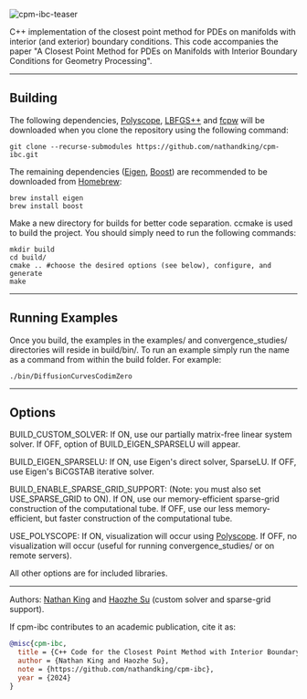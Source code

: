 ![‎cpm-ibc-teaser](https://github.com/nathandking/cpm-ibc/assets/6421293/7d1cbbe7-effc-44f9-b1d9-5e0d80504436)

C++ implementation of the closest point method for PDEs on manifolds with interior (and exterior) boundary conditions. This code accompanies the paper "A Closest Point Method for PDEs on Manifolds with Interior Boundary Conditions for Geometry Processing".

---

## Building

The following dependencies, [Polyscope](https://polyscope.run/), [LBFGS++](https://lbfgspp.statr.me/) and [fcpw](https://github.com/rohan-sawhney/fcpw) will be downloaded when you clone the repository using the following command:

```
git clone --recurse-submodules https://github.com/nathandking/cpm-ibc.git
```

The remaining dependencies ([Eigen](https://eigen.tuxfamily.org/index.php?title=Main_Page), [Boost](https://www.boost.org/)) are recommended to be downloaded from [Homebrew](https://brew.sh/):
```
brew install eigen
brew install boost
```

Make a new directory for builds for better code separation. ccmake is used to build the project. You should simply need to run the following commands:
```
mkdir build 
cd build/
cmake .. #choose the desired options (see below), configure, and generate
make 
```
---

## Running Examples

Once you build, the examples in the examples/ and convergence_studies/ directories will reside in build/bin/. To run an example simply run the name as a command from within the build folder. For example:
```
./bin/DiffusionCurvesCodimZero
```
---

## Options

BUILD_CUSTOM_SOLVER: If ON, use our partially matrix-free linear system solver. If OFF, option of BUILD_EIGEN_SPARSELU will appear.

BUILD_EIGEN_SPARSELU: If ON, use Eigen's direct solver, SparseLU. If OFF, use Eigen's BiCGSTAB iterative solver.

BUILD_ENABLE_SPARSE_GRID_SUPPORT: (Note: you must also set USE_SPARSE_GRID to ON). If ON, use our memory-efficient sparse-grid construction of the computational tube. If OFF, use our less memory-efficient, but faster construction of the computational tube.

USE_POLYSCOPE: If ON, visualization will occur using [Polyscope](https://polyscope.run/). If OFF, no visualization will occur (useful for running convergence_studies/ or on remote servers).

All other options are for included libraries.

---
Authors: [Nathan King](https://nathandking.github.io/) and [Haozhe Su](https://soldierdown.github.io/) (custom solver and sparse-grid support).

If cpm-ibc contributes to an academic publication, cite it as:
```bib
@misc{cpm-ibc,
  title = {C++ Code for the Closest Point Method with Interior Boundary Conditions},
  author = {Nathan King and Haozhe Su},
  note = {https://github.com/nathandking/cpm-ibc},
  year = {2024}
}
```
